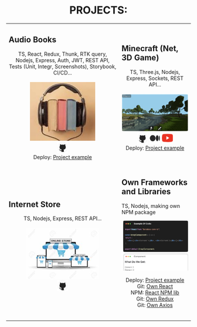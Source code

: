 <div id="header" align="center">
  <h1>PROJECTS:</h1>

  <table>
    <tr>
      <td>
        <h2>Audio Books</h2>
        <p align="center">
          TS, React, Redux, Thunk, RTK query, Nodejs, Express, Auth, JWT, REST API, Tests (Unit, Integr, Screenshots), Storybook, CI/CD...
          <br><br>
          <a href="https://stored-books.netlify.app/">
            <img src="./.github/audiobooks.jpg" width="178px" />
          </a>
          <br>
          <a href="https://github.com/addamsv/stored-book">
            <img src="./.github/git.png" width="30px" height="30px">
          </a>
          <br>
          Deploy: <a href="https://stored-books.netlify.app/">Project example</a>
        </p>
      </td>
      <td>
        <h2>Minecraft (Net, 3D Game)</h2>
        <p align="center">
          TS, Three.js, Nodejs, Express, Sockets, REST API...
          <br><br>
          <a href="https://rsclone-minecraft.netlify.app/">
            <img src="./.github/game.jpg" width="200px" />
          </a>
          <br>
          <a href="https://github.com/addamsv/The-Minecraft-Game-Clone">
            <img src="./.github/git.png" width="30px" height="30px"></a> <a href="https://tatsmaki.medium.com/rs-school-minecraft-на-typescript-aa7f4db88bd5" title="Article on Medium"><img src="./.github/medium_-1.png" width="30px" height="30px"></a> <a href="https://youtu.be/vuykuEkxEtY" title="Presentation on Youtube"><img src="./.github/ytube.png" width="30px" height="30px">
          </a>
          <br>
          Deploy: <a href="https://rsclone-minecraft.netlify.app/">Project example</a>
        </p>
      </td>
    </tr>
    <tr>
      <td>
        <h2>Internet Store</h2>
        <p align="center">
          TS, Nodejs, Express, REST API...
          <br><br>
          <a href="https://github.com/addamsv/internet-store">
            <img src="./.github/i-store.jpg" width="200px" />
          </a>
          <br>
          <a href="https://github.com/addamsv/internet-store">
            <img src="./.github/git.png" width="30px" height="30px">
          </a>
        </p>
      </td>
      <td>
        <h2>Own Frameworks and Libraries</h2>
        <p>
          TS, Nodejs, making own NPM package
        </p>
        <a href="https://the-react-clone.netlify.app/">
          <img src="./.github/own_react.jpg" width="200px" />
        </a>
        <p align="center">
          Deploy: <a href="https://the-react-clone.netlify.app/">Project example</a>
          <br/>
          Git: <a href="https://github.com/addamsv/laniakea-core-ts/">Own React</a>
          <br/>
          NPM: <a href="https://www.npmjs.com/package/laniakea-core-ts" title="npmjs module">React NPM lib</a>
          <br/>
          Git: <a href="https://github.com/addamsv/laniakea-core-ts/tree/prod-state-manager">Own Redux</a>
          <br/>
          Git: <a href="https://github.com/addamsv/laniakea-core-ts/tree/prod-query-api">Own Axios</a>
          <br/>
          <br/>
        </p> 
      </td>
<!--       <td>
        <p>Animation & WordPress Theme Builder</p>
        <img src="./.github/lania.jpg" width="300px" height="200px" />
        <p align="center">private repo:</p>
        <p align="center">
          <a href="https://github.com/addamsv/The-Laniakea">
            <img src="./.github/git.jpg" width="30px" height="30px">
          </a>
          <br><br>
          <a href="https://the-laniakea.netlify.app/">
          <img src="./.github/see_project.png" width="104px" height="41px" />
        </a>
        </p>
      </td> -->
    </tr>
  </table>

  <!--<a href="https://github.com/addamsv/addamsv/tree/CV">
    <img src="./.github/check_out_cv_btn.jpg" alt="CV"/>
  </a>-->

<br><br>

  <!--<a href="https://github.com/addamsv/addamsv/blob/CV/README_FILES/CV_9_Jan_24.pdf">
    <img src="./.github/cv_pdf_btn.jpg" alt="CV"/>
  </a>
  
  <br><br>-->

  <img src="https://komarev.com/ghpvc/?username=addamsv&style=flat-square&color=blue" alt="" />
  
</div>

<!--
<h1>
    Hey there
    <img src="https://media.giphy.com/media/hvRJCLFzcasrR4ia7z/giphy.gif" width="30px"/>
</h1>

[![GitHub Streak](http://github-readme-streak-stats.herokuapp.com?user=addamsv)](https://git.io/streak-stats)

[![Top Langs](https://github-readme-stats.vercel.app/api/top-langs/?username=addamsv&layout=compact&theme=light)](https://github.com/anuraghazra/github-readme-stats)

- 🔭 I’m currently working on ...
- 🌱 I’m currently learning ...
- 👯 I’m looking to collaborate on ...
- 🤔 I’m looking for help with ...
- 💬 Ask me about ...
- 📫 How to reach me: ...
- 😄 Pronouns: ...
- ⚡ Fun fact: ...
-->
